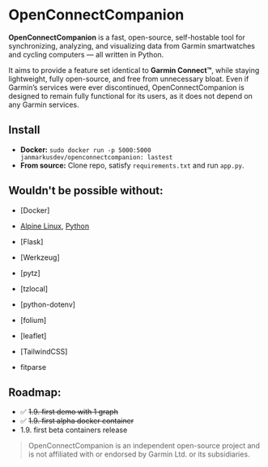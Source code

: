 # OpenConnectCompanion

**OpenConnectCompanion** is a fast, open-source, self-hostable tool for synchronizing, analyzing, and visualizing data from Garmin smartwatches and cycling computers — all written in Python.

It aims to provide a feature set identical to **Garmin Connect™**, while staying lightweight, fully open-source, and free from unnecessary bloat. Even if Garmin’s services were ever discontinued, OpenConnectCompanion is designed to remain fully functional for its users, as it does not depend on any Garmin services. 

## Install
- **Docker:** `sudo docker run -p 5000:5000 janmarkusdev/openconnectcompanion: lastest`
- **From source:** Clone repo, satisfy `requirements.txt` and run `app.py`. 

## Wouldn't be possible without:
- [Docker]
- [Alpine Linux](https://www.alpinelinux.org), [Python](https://python.org)
- [Flask] 
- [Werkzeug] 
- [pytz] 
- [tzlocal] 
- [python-dotenv] 
- [folium] 
- [leaflet] 
- [TailwindCSS] 

- fitparse

## Roadmap:
- ✅ ~~1.9. first demo with 1 graph~~
- ✅ ~~1.9. first alpha docker container~~
- 1.9. first beta containers release

> OpenConnectCompanion is an independent open-source project and is not affiliated with or endorsed by Garmin Ltd. or its subsidiaries.
